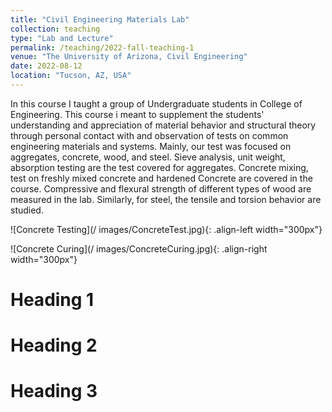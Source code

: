 ```yaml
---
title: "Civil Engineering Materials Lab"
collection: teaching
type: "Lab and Lecture"
permalink: /teaching/2022-fall-teaching-1
venue: "The University of Arizona, Civil Engineering"
date: 2022-08-12
location: "Tucson, AZ, USA"
---
```


In this course I taught a group of Undergraduate students in College of Engineering. This course i meant to supplement
the students' understanding and appreciation of material behavior and structural theory through
personal contact with and observation of tests on common engineering materials and systems.
Mainly, our test was focused on aggregates, concrete, wood, and steel. Sieve analysis, unit weight, absorption
testing are the test covered for aggregates. Concrete mixing, test on freshly mixed concrete and hardened Concrete
are covered in the course. Compressive and flexural strength of different types of wood are measured in the lab.
Similarly, for steel, the tensile and torsion behavior are studied.

![Concrete Testing](/
  images/ConcreteTest.jpg){: .align-left width="300px"}

  ![Concrete Curing](/
    images/ConcreteCuring.jpg){: .align-right width="300px"}

Heading 1
======

Heading 2
======

Heading 3
======
